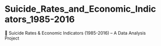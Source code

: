 # Suicide_Rates_and_Economic_Indicators_1985-2016
📌 Suicide Rates &amp; Economic Indicators (1985-2016) – A Data Analysis Project
